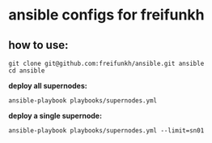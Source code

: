 # ansible configs for freifunkh

## how to use:

``` shell
git clone git@github.com:freifunkh/ansible.git ansible
cd ansible
```

**deploy all supernodes:**
``` shell
ansible-playbook playbooks/supernodes.yml
```

**deploy a single supernode:**

``` shell
ansible-playbook playbooks/supernodes.yml --limit=sn01
```
